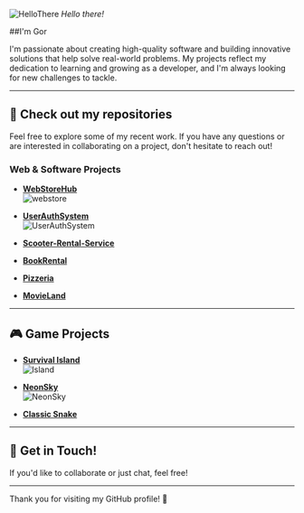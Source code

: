 ![HelloThere](https://github.com/user-attachments/assets/01ec1cc1-7f0e-422d-86c4-200fed02d917)
*Hello there!*

##I'm Gor
 
I'm passionate about creating high-quality software and building innovative solutions that help solve real-world problems. My projects reflect my dedication to learning and growing as a developer, and I'm always looking for new challenges to tackle.

---

## 🚀 Check out my repositories

Feel free to explore some of my recent work. If you have any questions or are interested in collaborating on a project, don't hesitate to reach out!

### Web & Software Projects
- [**WebStoreHub**](https://github.com/BrunoGoretti/WebStoreHub)  
  ![webstore](https://github.com/user-attachments/assets/f4b80d32-66f7-475d-adab-20ba67836e4a)
  
- [**UserAuthSystem**](https://github.com/BrunoGoretti/UserAuthSystem)  
  ![UserAuthSystem](https://github.com/user-attachments/assets/a84cf4df-f732-4b32-81f7-ec017381081f)

- [**Scooter-Rental-Service**](https://github.com/BrunoGoretti/Scooter-Rental-Service)
  
- [**BookRental**](https://github.com/BrunoGoretti/LibraryHomeWork)
  
- [**Pizzeria**](https://github.com/BrunoGoretti/Pizzeria) 
  
- [**MovieLand**](https://github.com/BrunoGoretti/MovieLand)

---

## 🎮 Game Projects

- [**Survival Island**](https://github.com/BrunoGoretti/Survival-Island-3D-Game)  
  ![Island](https://github.com/user-attachments/assets/3461491a-b2c8-45a2-980f-d527a6f4a289)

- [**NeonSky**](https://github.com/BrunoGoretti/NeonSky)  
  ![NeonSky](https://github.com/user-attachments/assets/a9a4dfb4-7076-4ad4-9310-7aca4fcd1994)

- [**Classic Snake**](https://github.com/BrunoGoretti/Classic-Snake)

---

## 📩 Get in Touch!

If you'd like to collaborate or just chat, feel free!

---

Thank you for visiting my GitHub profile! 🎉
